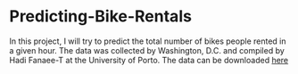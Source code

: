 # Predicting-Bike-Rentals
In this project, I will try to predict the total number of bikes people rented in a given hour. The data was collected by Washington, D.C. and compiled by Hadi Fanaee-T at the University of Porto. The data can be downloaded [here](http://archive.ics.uci.edu/ml/datasets/Bike+Sharing+Dataset)
